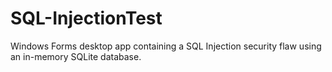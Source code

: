 # SQL-InjectionTest
Windows Forms desktop app containing a SQL Injection security flaw using an in-memory SQLite database.
